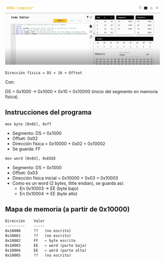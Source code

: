 ![mov-in-out-of-memory](capturas/mov-in-out-of-memory.png)

`Dirección física = DS × 16 + Offset`

Con:

DS = 0x1000 → 0x1000 × 0x10 = 0x10000 (inicio del segmento en memoria física).

## Instrucciones del programa
```
mov byte [0x02], 0xff
```
- Segmento: DS = 0x1000
- Offset: 0x02
- Dirección física = 0x10000 + 0x02 = 0x10002
- Se guarda: FF

```
mov word [0x03], 0xEEEE
```
- Segmento: DS = 0x1000
- Offset: 0x03
- Dirección física inicial = 0x10000 + 0x03 = 0x10003
- Como es un word (2 bytes, little endian), se guarda así:
  - En 0x10003 → EE (byte bajo)
  - En 0x10004 → EE (byte alto)

## Mapa de memoria (a partir de 0x10000)
```
Dirección    Valor
---------    -----
0x10000      ??   (no escrito)
0x10001      ??   (no escrito)
0x10002      FF   ← byte escrito
0x10003      EE   ← word (parte baja)
0x10004      EE   ← word (parte alta)
0x10005      ??   (no escrito)
```
